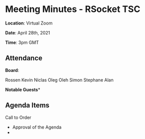 # Meeting Minutes - RSocket TSC

**Location**: Virtual Zoom

**Date**: April 28th, 2021

**Time**: 3pm GMT

## Attendance

**Board**: 

Rossen
Kevin
Niclas
Oleg
Oleh
Simon
Stephane
Alan

 
**Notable Guests***
 
## Agenda Items

Call to Order
* Approval of the Agenda
*
